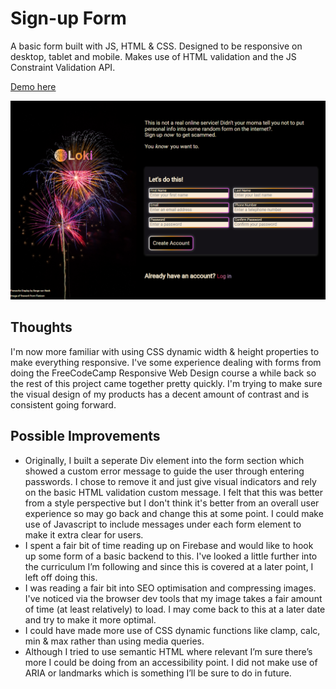 # Sign-up Form

A basic form built with JS, HTML & CSS. Designed to be responsive on desktop, tablet and mobile. Makes use of HTML validation and the JS Constraint Validation API.

[Demo here](https://casssb.github.io/sign-up-form/)

![Image of live version](./img/sign-up-form.PNG)

## Thoughts
I'm now more familiar with using CSS dynamic width & height properties to make everything responsive. I've some experience dealing with forms from doing the FreeCodeCamp Responsive Web Design course a while back so the rest of this project came together pretty quickly. I'm trying to make sure the visual design of my products has a decent amount of contrast and is consistent going forward.

## Possible Improvements
* Originally, I built a seperate Div element into the form section which showed a custom error message to guide the user through entering passwords. I chose to remove it and just give visual indicators and rely on the basic HTML validation custom message. I felt that this was better from a style perspective but I don't think it's better from an overall user experience so may go back and change this at some point. I could make use of Javascript to include messages under each form element to make it extra clear for users.
* I spent a fair bit of time reading up on Firebase and would like to hook up some form of a basic backend to this. I've looked a little further into the curriculum I’m following and since this is covered at a later point, I left off doing this.
* I was reading a fair bit into SEO optimisation and compressing images. I've noticed via the browser dev tools that my image takes a fair amount of time (at least relatively) to load. I may come back to this at a later date and try to make it more optimal.
* I could have made more use of CSS dynamic functions like clamp, calc, min & max rather than using media queries.
* Although I tried to use semantic HTML where relevant I’m sure there’s more I could be doing from an accessibility point. I did not make use of ARIA or landmarks which is something I’ll be sure to do in future.
